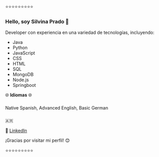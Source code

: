 ⭐⭐⭐⭐⭐⭐⭐⭐⭐

### Hello, soy Silvina Prado 👋

Developer con experiencia en una variedad de tecnologías, incluyendo:

- Java
- Python
- JavaScript
- CSS
- HTML
- SQL
- MongoDB
- Node.js
- Springboot

🌐 **Idiomas** 🌐
###
Native Spanish, Advanced English, Basic German
###
🇦🇷

🔗&nbsp;[LinkedIn](www.linkedin.com/in/silvina-prado-a87155226)

¡Gracias por visitar mi perfil! 😊

⭐⭐⭐⭐⭐⭐⭐⭐⭐
